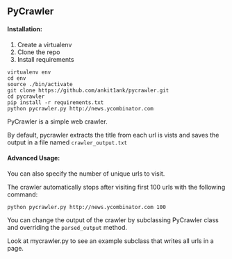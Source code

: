 ## PyCrawler

#### Installation:

1. Create a virtualenv
2. Clone the repo
3. Install requirements

```
virtualenv env
cd env
source ./bin/activate
git clone https://github.com/ankit1ank/pycrawler.git
cd pycrawler
pip install -r requirements.txt
python pycrawler.py http://news.ycombinator.com
```

PyCrawler is a simple web crawler.

By default, pycrawler extracts the title from each url is vists and saves the output in a file named `crawler_output.txt`

#### Advanced Usage:
You can also specify the number of unique urls to visit.

The crawler automatically stops after visiting first 100 urls with the following command:
```
python pycrawler.py http://news.ycombinator.com 100
```

You can change the output of the crawler by subclassing PyCrawler class and overriding the `parsed_output` method.

Look at mycrawler.py to see an example subclass that writes all urls in a page.